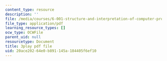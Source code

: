 ```yaml
---
content_type: resource
description: ''
file: /media/courses/6-001-structure-and-interpretation-of-computer-programs-spring-2005/20ace20264e0b891145a184405f6ef10_bV87UzKMRtE.pdf
file_type: application/pdf
learning_resource_types: []
ocw_type: OCWFile
parent_uid: null
resourcetype: Document
title: 3play pdf file
uid: 20ace202-64e0-b891-145a-184405f6ef10
---
```

